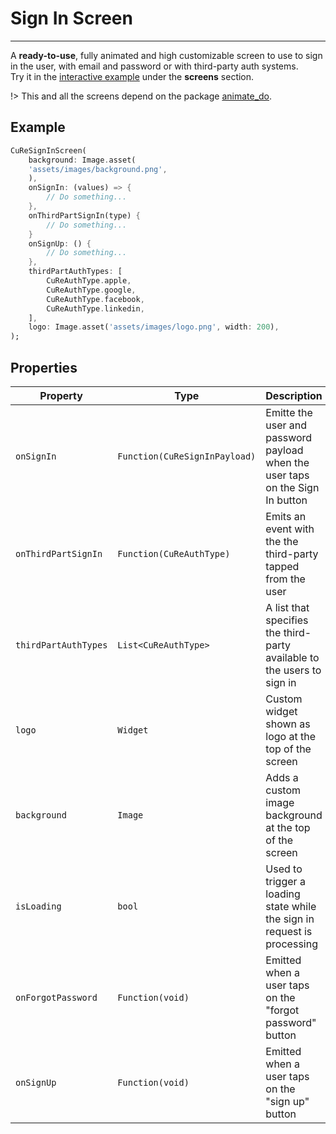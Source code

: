 # Sign In Screen

---

A **ready-to-use**, fully animated and high customizable screen to use to sign in the user, with email and password or with third-party auth systems.<br>
Try it in the [interactive example](/#/example) under the **screens** section.

!> This and all the screens depend on the package [animate_do](https://pub.dev/packages/animate_do).

## Example

```dart
CuReSignInScreen(
    background: Image.asset(
    'assets/images/background.png',
    ),
    onSignIn: (values) => {
        // Do something...
    },
    onThirdPartSignIn(type) {
        // Do something...
    }
    onSignUp: () {
        // Do something...
    },
    thirdPartAuthTypes: [
        CuReAuthType.apple,
        CuReAuthType.google,
        CuReAuthType.facebook,
        CuReAuthType.linkedin,
    ],
    logo: Image.asset('assets/images/logo.png', width: 200),
);
```

## Properties

| Property             | Type                          | Description                                                                   | Mandatory |
| -------------------- | ----------------------------- | ----------------------------------------------------------------------------- | --------- |
| `onSignIn`           | `Function(CuReSignInPayload)` | Emitte the user and password payload when the user taps on the Sign In button | ✅        |
| `onThirdPartSignIn`  | `Function(CuReAuthType)`      | Emits an event with the the third-party tapped from the user                  | ❌        |
| `thirdPartAuthTypes` | `List<CuReAuthType>`          | A list that specifies the third-party available to the users to sign in       | ❌        |
| `logo`               | `Widget`                      | Custom widget shown as logo at the top of the screen                          | ❌        |
| `background`         | `Image`                       | Adds a custom image background at the top of the screen                       | ❌        |
| `isLoading`          | `bool`                        | Used to trigger a loading state while the sign in request is processing       | ❌        |
| `onForgotPassword`   | `Function(void)`              | Emitted when a user taps on the "forgot password" button                      | ❌        |
| `onSignUp`           | `Function(void)`              | Emitted when a user taps on the "sign up" button                              | ❌        |
